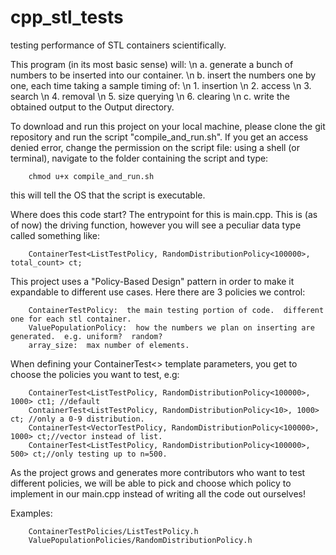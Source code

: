 # cpp_stl_tests
testing performance of STL containers scientifically.

This program (in its most basic sense) will: \n
a.  generate a bunch of numbers to be inserted into our container. \n
b.  insert the numbers one by one, each time taking a sample timing of: \n
	1.  insertion \n
	2.  access \n
	3.  search \n
	4.  removal \n
	5.  size querying \n
	6.  clearing \n
c.  write the obtained output to the Output directory. 


To download and run this project on your local machine, please clone the git repository and run the script "compile_and_run.sh".  If you get an access denied error, change the permission on the script file:  using a shell (or terminal), navigate to the folder containing the script and type:

		chmod u+x compile_and_run.sh  
		
this will tell the OS that the script is executable.




Where does this code start?  The entrypoint for this is main.cpp.  This is (as of now) the driving function, however you will see a peculiar data type called something like:

		ContainerTest<ListTestPolicy, RandomDistributionPolicy<100000>, total_count> ct;
		
This project uses a "Policy-Based Design" pattern in order to make it expandable to different use cases.  Here there are 3 policies we control:

		ContainerTestPolicy:  the main testing portion of code.  different one for each stl container.
		ValuePopulationPolicy:  how the numbers we plan on inserting are generated.  e.g. uniform?  random?
		array_size:  max number of elements.

When defining your ContainerTest<> template parameters, you get to choose the policies you want to test, e.g:

		ContainerTest<ListTestPolicy, RandomDistributionPolicy<100000>, 1000> ct1; //default
		ContainerTest<ListTestPolicy, RandomDistributionPolicy<10>, 1000> ct; //only a 0-9 distribution.
		ContainerTest<VectorTestPolicy, RandomDistributionPolicy<100000>, 1000> ct;//vector instead of list.
		ContainerTest<ListTestPolicy, RandomDistributionPolicy<100000>, 500> ct;//only testing up to n=500.
		
		
		
		
As the project grows and generates more contributors who want to test different policies, we will be able to pick and choose which policy to implement in our main.cpp instead of writing all the code out ourselves!

Examples:

		ContainerTestPolicies/ListTestPolicy.h
		ValuePopulationPolicies/RandomDistributionPolicy.h



